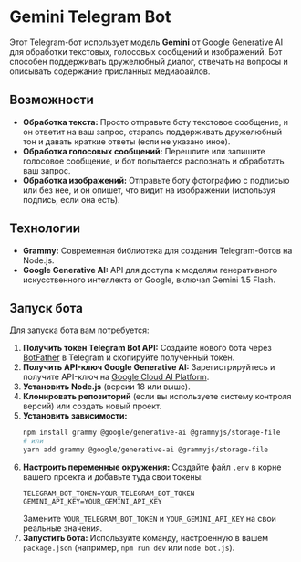 # Gemini Telegram Bot

Этот Telegram-бот использует модель **Gemini** от Google Generative AI для обработки текстовых, голосовых сообщений и изображений. Бот способен поддерживать дружелюбный диалог, отвечать на вопросы и описывать содержание присланных медиафайлов.

## Возможности

- **Обработка текста:** Просто отправьте боту текстовое сообщение, и он ответит на ваш запрос, стараясь поддерживать дружелюбный тон и давать краткие ответы (если не указано иное).
- **Обработка голосовых сообщений:** Перешлите или запишите голосовое сообщение, и бот попытается распознать и обработать ваш запрос.
- **Обработка изображений:** Отправьте боту фотографию с подписью или без нее, и он опишет, что видит на изображении (используя подпись, если она есть).

## Технологии

- **Grammy:** Современная библиотека для создания Telegram-ботов на Node.js.
- **Google Generative AI:** API для доступа к моделям генеративного искусственного интеллекта от Google, включая Gemini 1.5 Flash.

## Запуск бота

Для запуска бота вам потребуется:

1.  **Получить токен Telegram Bot API:** Создайте нового бота через [BotFather](https://t.me/BotFather) в Telegram и скопируйте полученный токен.
2.  **Получить API-ключ Google Generative AI:** Зарегистрируйтесь и получите API-ключ на [Google Cloud AI Platform](https://console.cloud.google.com/vertex-ai/generative/language).
3.  **Установить Node.js** (версии 18 или выше).
4.  **Клонировать репозиторий** (если вы используете систему контроля версий) или создать новый проект.
5.  **Установить зависимости:**
    ```bash
    npm install grammy @google/generative-ai @grammyjs/storage-file
    # или
    yarn add grammy @google/generative-ai @grammyjs/storage-file
    ```
6.  **Настроить переменные окружения:** Создайте файл `.env` в корне вашего проекта и добавьте туда свои токены:
    ```env
    TELEGRAM_BOT_TOKEN=YOUR_TELEGRAM_BOT_TOKEN
    GEMINI_API_KEY=YOUR_GEMINI_API_KEY
    ```
    Замените `YOUR_TELEGRAM_BOT_TOKEN` и `YOUR_GEMINI_API_KEY` на свои реальные значения.
7.  **Запустить бота:** Используйте команду, настроенную в вашем `package.json` (например, `npm run dev` или `node bot.js`).
